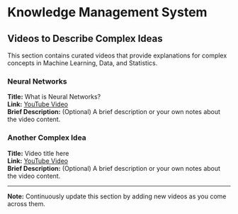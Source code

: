 # Knowledge Management System

## Videos to Describe Complex Ideas

This section contains curated videos that provide explanations for complex concepts in Machine Learning, Data, and Statistics.

### Neural Networks

**Title:** What is Neural Networks?  
**Link:** [YouTube Video](https://www.youtube.com/watch?v=aircAruvnKk&t=1s)  
**Brief Description:** (Optional) A brief description or your own notes about the video content.  

### Another Complex Idea

**Title:** Video title here  
**Link:** [YouTube Video](URL_here)  
**Brief Description:** (Optional) A brief description or your own notes about the video content.  

---

**Note:** Continuously update this section by adding new videos as you come across them.  
